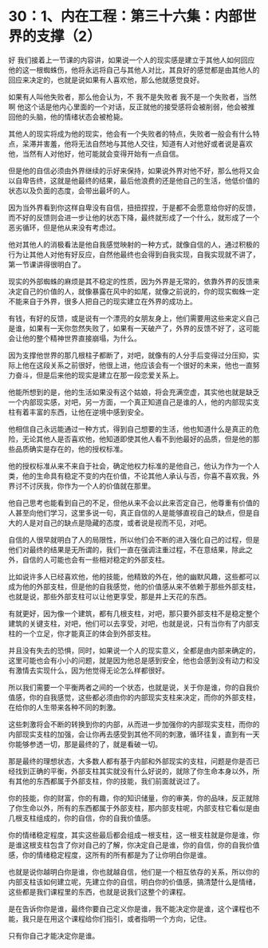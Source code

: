 # 30：1、内在工程：第三十六集：内部世界的支撑（2）

好 我们接着上一节课的内容讲，如果说一个人的现实感是建立于其他人如何回应他的这一根蜘蛛伤，他将永远将自己与其他人对比，其良好的感觉都是由其他人的回应来决定的，也就是说如果有人喜欢他，那么他就感觉良好。

如果有人叫他失败者，那么他会认为，不 我不是失败者 我不是一个失败者，当然啊 他这个话是他内心里面的一个对话，反正就他的接受感将会被削弱，他会被推回他的头脑，他的情绪状态会被枪毙。

其他人的现实将成为他的现实，他会有一个失败者的特点，失败者一般会有什么特点，呆滞并害羞，他将无法自然地与其他人交往，知道有人对他好或者说是喜欢他，当然有人对他好，他可能就会变得开始有一点自信。

但是他的自信必须由外界继续的示好来保持，如果说外界对他不好，那么他将又会以自卑告终，这就是他最终的结果，最后他浪费的还是他自己的生活，他低价值的状态以及负面的态度，会带出最坏的人。

因为当外界看到你这样自卑没有自信，扭扭捏捏，于是都不会愿意给你好的反馈，而不好的反馈则会进一步让他的状态下降，最终就形成了一个什么，就形成了一个恶劣循环，但是他从来没有考虑过。

他对其他人的消极看法是他自我感觉映射的一种方式，就像自信的人，通过积极的行为让其他人对他有好反应，自然他最终也会得到自我实现，自我实现就不讲了，第一节课讲得很明白了。

现实的外部蜘蛛的麻烦是其不稳定的性质，因为外界是无常的，依靠外界的反馈来决定自己的价值的人，就像暴露在风中的如尾，就像之前说的，你的现实蜘蛛一定不能来自于外界，很多人把自己的现实建立在外界的成功上。

有钱，有好的反馈，或是说有一个漂亮的女朋友身上，他们需要用这些来定义自己是谁，如果有一天你忽然失败了，如果有一天破产了，外界的反馈不好了，这可能会让他的整个精神世界直接崩塌，为什么。

因为支撑他世界的那几根柱子都断了，对吧，就像有的人分手后变得过分压抑，实际上他在这段关系之前很好，他很上进，他应该会有一个很好的未来，他也一直努力奋斗，但是后来他的现实是建立在那一段恋爱关系上。

他能所想到的是，他的生活如果没有这个姑娘，将会充满空虚，其实他也就是缺乏一个内部现实感，对吧，另一方面，一个真正知道自己是谁的人，他的内部现实支柱有着丰富的东西，让他在逆境中感到安全。

他相信自己永远能通过一种方式，得到自己想要的生活，他也知道什么是真正的危险，无论其他人是否喜欢他，他知道即使其他人看不到他最好的品质，但是他的那些品质确实是存在的，他的授权标准。

他的授权标准从来不来自于社会，确定他权力标准的是他自己，他认为作为一个人类，他的生命具有稳定不变的内在价值，不论其他人承认与否，你喜不喜欢我，外界讨不讨厌我，你作为一个人的价值就在那里。

他自己思考也能看到自己的不足，但他从来不会以此来否定自己，他尊重有价值的人甚至向他们学习，这里多说一句，真正自信的人是能够直视自己的缺点，但是自大的人是对自己的缺点是隐藏的态度，或者说是视而不见，对吧。

自信的人很早就明白了人的局限性，所以他们会不断的进入强化自己的过程，但是他们对最终的结果是无所谓的，我们一直在强调注重过程，不在意结果，除此之外，自信的人可能也会有一些相对稳定的外部支柱。

比如说许多人已经喜欢他，他的技能，他精致的外在，他的幽默风趣，这些都可以成为他的外部支柱，但是他的自我感觉，他的价值感从来不依赖于那些外部支柱，也就是说，那些外部支柱可以让他更享受，那是井上天花的东西。

有就更好，因为像一个建筑，都有几根支柱，对吧，那只要外部支柱不是稳定整个建筑的关键支柱，对吧，他们可以去享受，对吧，也就是说，只有当你有了内部支柱的一个立足，你才能真正的体会到外部支柱。

并且没有失去的恐惧，同时，如果说一个人的现实意义，全都是由内部来确定的，这里可能也会有小小的问题，就是因为他总是感到安全，他也会感到没有动力和没有激情去实现什么，因为他觉得无论怎么样都很好。

所以我们需要一个平衡两者之间的一个状态，也就是说，关于你是谁，你的自我价值感，你的自我感觉，这些都必须由你的内部现实支柱来决定，而你的外部支柱，在给你的人生带来各种不同的刺激。

这些刺激将会不断的转换到你的内部，从而进一步加强你的内部现实支柱，而你的内部现实支柱的加强，会让你再去感受到其他不同的刺激，循环往复，直到有一天你能够参透一切，那是最终的了，就是看破一切。

那是最终的理想状态，大多数人都有基于内部和外部现实的支柱，问题是你是否已经找到正确的平衡，外部支柱其实就没有什么好说的，就除了你生命本身以外，所有其他的东西都属于外部支柱，你的技能，我们前面就说过了。

你的技能，你的财富，你的有趣，你的知识储量，你的审美，你的品味，反正就除了你生命以外，所有的东西都属于外部支柱，那内部支柱呢，内部支柱它看似是由几根支柱组成的，你的自信，你的自我价值感。

你的情绪稳定程度，其实这些最后都会组成一根支柱，这一根支柱就是你是谁，你是谁这根支柱包含了你对自己的了解，你决定自己是谁，你的自信，你的自我价值感，你的情绪稳定程度，这所有的所有都是为了让你明白你是谁。

也就是说你越明白你是谁，你也就越自信，他们是一个相互依存的关系，所以你的内部支柱该如何建立呢，先建立你的自信，明白你的价值感，搞清楚什么是情绪，这些都是我们课程里的东西，也就是说我们这整个的课程。

是在告诉你你是谁，最终你要自己定义你是谁，我不能决定你是谁，这个课程也不能，我只是在用这个课程给你们指引，或者指明一个方向，记住。

只有你自己才能决定你是谁。